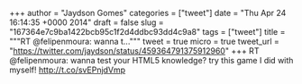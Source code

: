 
+++
author = "Jaydson Gomes"
categories = ["tweet"]
date = "Thu Apr 24 16:14:35 +0000 2014"
draft = false
slug = "167364e7c9ba1422bcb95c1f2d4ddbc93dd4c9a8"
tags = ["tweet"]
title = """RT @felipenmoura: wanna t..."""
tweet = true
micro = true
tweet_url = "https://twitter.com/jaydson/status/459364791375912960"
+++
RT @felipenmoura: wanna test your HTML5 knowledge? try this game I did with myself! http://t.co/svEPnjdVmp
